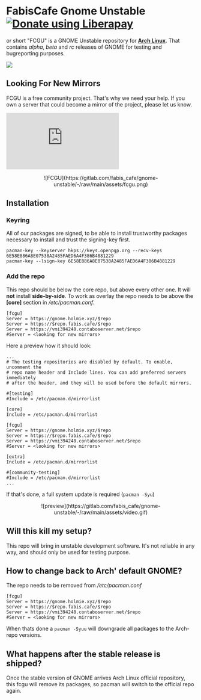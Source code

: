 # FabisCafe Gnome Unstable <a href="https://liberapay.com/Fabiscafe/donate"><img alt="Donate using Liberapay" src="https://liberapay.com/assets/widgets/donate.svg"></a>
or short "FCGU" is a GNOME Unstable repository for [**Arch Linux**](https://archlinux.org). That contains *alpha*, *beta* and *rc* releases of GNOME for testing and bugreporting purposes.

<img src="https://img.shields.io/liberapay/receives/Fabiscafe.svg?logo=liberapay">


## Looking For New Mirrors
FCGU is a free community project. That's why we need your help. If you own a server that could become a mirror of the project, please let us know.

[![Matrix](https://img.shields.io/matrix/fcgu:matrix.org?style=for-the-badge)](https://app.element.io/#/room/#fcgu:matrix.org)

<p align="center">
![FCGU](https://gitlab.com/fabis_cafe/gnome-unstable/-/raw/main/assets/fcgu.png)
</p>

## Installation
### Keyring
All of our packages are signed, to be able to install trustworthy packages necessary to install and trust the signing-key first.

```
pacman-key --keyserver hkps://keys.openpgp.org --recv-keys 6E58E886A8E07538A2485FAED6A4F386B4881229
pacman-key --lsign-key 6E58E886A8E07538A2485FAED6A4F386B4881229
```

### Add the repo
This repo should be below the core repo, but above every other one. It will **not** install **side-by-side**. To work as overlay the repo needs to be above the **[core]** section in */etc/pacman.conf*.

```
[fcgu]
Server = https://gnome.holmie.xyz/$repo
Server = https://$repo.fabis.cafe/$repo
Server = https://vmi394248.contaboserver.net/$repo
#Server = <looking for new mirrors>
```

Here a preview how it should look:

```
...
# The testing repositories are disabled by default. To enable, uncomment the
# repo name header and Include lines. You can add preferred servers immediately
# after the header, and they will be used before the default mirrors.

#[testing]
#Include = /etc/pacman.d/mirrorlist

[core]
Include = /etc/pacman.d/mirrorlist

[fcgu]
Server = https://gnome.holmie.xyz/$repo
Server = https://$repo.fabis.cafe/$repo
Server = https://vmi394248.contaboserver.net/$repo
#Server = <looking for new mirrors>

[extra]
Include = /etc/pacman.d/mirrorlist

#[community-testing]
#Include = /etc/pacman.d/mirrorlist
...
```

If that's done, a full system update is required (`pacman -Syu`)
<p align="center">
![preview](https://gitlab.com/fabis_cafe/gnome-unstable/-/raw/main/assets/video.gif)
</p>

## Will this kill my setup?
This repo will bring in unstable development software. It's not reliable in any way, and should only be used for testing purpose.

## How to change back to Arch' default GNOME?
The repo needs to be removed from */etc/pacman.conf*

```
[fcgu]
Server = https://gnome.holmie.xyz/$repo
Server = https://$repo.fabis.cafe/$repo
Server = https://vmi394248.contaboserver.net/$repo
#Server = <looking for new mirrors>
```
When thats done a `pacman -Syuu` will downgrade all packages to the Arch-repo versions.

## What happens after the stable release is shipped?
Once the stable version of GNOME arrives Arch Linux official repository, this fcgu will remove its packages, so pacman will switch to the official repo again.
